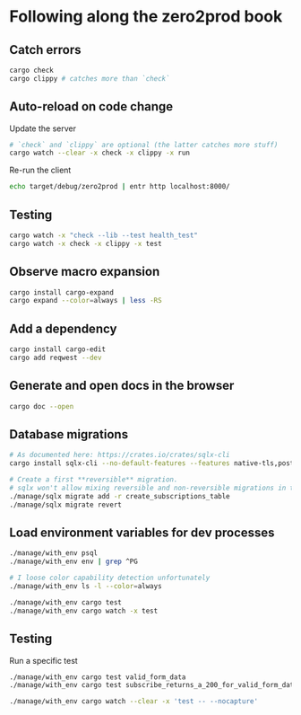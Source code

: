 # Following along the zero2prod book

## Catch errors

```bash
cargo check
cargo clippy # catches more than `check`
```

## Auto-reload on code change

Update the server
```bash
# `check` and `clippy` are optional (the latter catches more stuff)
cargo watch --clear -x check -x clippy -x run
```

Re-run the client
```bash
echo target/debug/zero2prod | entr http localhost:8000/
```

## Testing

```bash
cargo watch -x "check --lib --test health_test"
cargo watch -x check -x clippy -x test
```

## Observe macro expansion

```bash
cargo install cargo-expand
cargo expand --color=always | less -RS
```

## Add a dependency

```bash
cargo install cargo-edit
cargo add reqwest --dev
```

## Generate and open docs in the browser

```bash
cargo doc --open
```

## Database migrations

```bash
# As documented here: https://crates.io/crates/sqlx-cli
cargo install sqlx-cli --no-default-features --features native-tls,postgres

# Create a first **reversible** migration.
# sqlx won't allow mixing reversible and non-reversible migrations in the same project
./manage/sqlx migrate add -r create_subscriptions_table
./manage/sqlx migrate revert
```

## Load environment variables for dev processes

```bash
./manage/with_env psql
./manage/with_env env | grep ^PG

# I loose color capability detection unfortunately
./manage/with_env ls -l --color=always

./manage/with_env cargo test
./manage/with_env cargo watch -x test
```

## Testing

Run a specific test
```bash
./manage/with_env cargo test valid_form_data
./manage/with_env cargo test subscribe_returns_a_200_for_valid_form_data -- --exac

./manage/with_env cargo watch --clear -x 'test -- --nocapture'
```